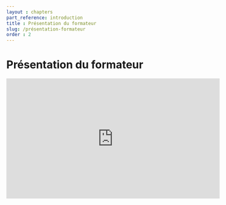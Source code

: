 ```yaml
---
layout : chapters
part_reference: introduction
title : Présentation du formateur
slug: /présentation-formateur
order : 2
---
```


# Présentation du formateur

<div class="video-container">
 <iframe width="560" height="315" src="https://www.youtube.com/embed/hIAMuwvfUBw" title="YouTube video player" frameborder="0" allow="accelerometer; autoplay; clipboard-write; encrypted-media; gyroscope; picture-in-picture" allowfullscreen></iframe>
</div>